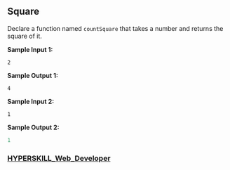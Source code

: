 ## Square

Declare a function named `countSquare` that takes a number and returns the square of it.

**Sample Input 1:**

```
2
```

**Sample Output 1:**

```
4
```

**Sample Input 2:**

```
1
```

**Sample Output 2:**

```javascript
1
```

### [HYPERSKILL_Web_Developer](https://github.com/kakanew/HYPERSKILL_Web_Developer)


